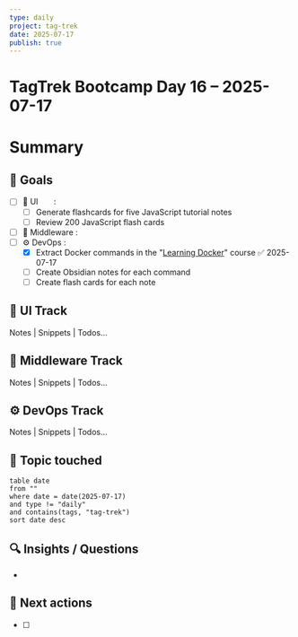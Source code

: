 ```yaml
---
type: daily
project: tag-trek
date: 2025-07-17
publish: true
---
```

# TagTrek Bootcamp Day 16 – 2025-07-17

# Summary

## 🎯 Goals
- [ ] 🐣 UI  :  
    - [ ] Generate flashcards for five JavaScript tutorial notes
    - [ ] Review 200 JavaScript flash cards
- [ ] 🌳 Middleware :
- [ ] ⚙️ DevOps  : 
    - [x] Extract Docker commands in the "[Learning Docker](https://www.linkedin.com/learning/learning-docker-17236240?contextUrn=urn%3Ali%3AlyndaLearningPath%3A65eb4388345061d17bc1cba4)" course ✅ 2025-07-17
    - [ ] Create Obsidian notes for each command
    - [ ] Create flash cards for each note

## 🐣 UI Track
Notes | Snippets | Todos…

## 🌳 Middleware Track
Notes | Snippets | Todos…

## ⚙️ DevOps Track
Notes | Snippets | Todos…

## 🧩 Topic touched
```dataview
table date
from ""
where date = date(2025-07-17)
and type != "daily"
and contains(tags, "tag-trek")
sort date desc
```

## 🔍 Insights / Questions
- 

## 🚀 Next actions
- [ ]